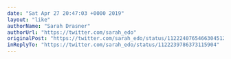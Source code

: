```yaml
---
date: "Sat Apr 27 20:47:03 +0000 2019"
layout: "like"
authorName: "Sarah Drasner"
authorUrl: "https://twitter.com/sarah_edo"
originalPost: "https://twitter.com/sarah_edo/status/1122240765466304512"
inReplyTo: "https://twitter.com/sarah_edo/status/1122239786373115904"
---
```


